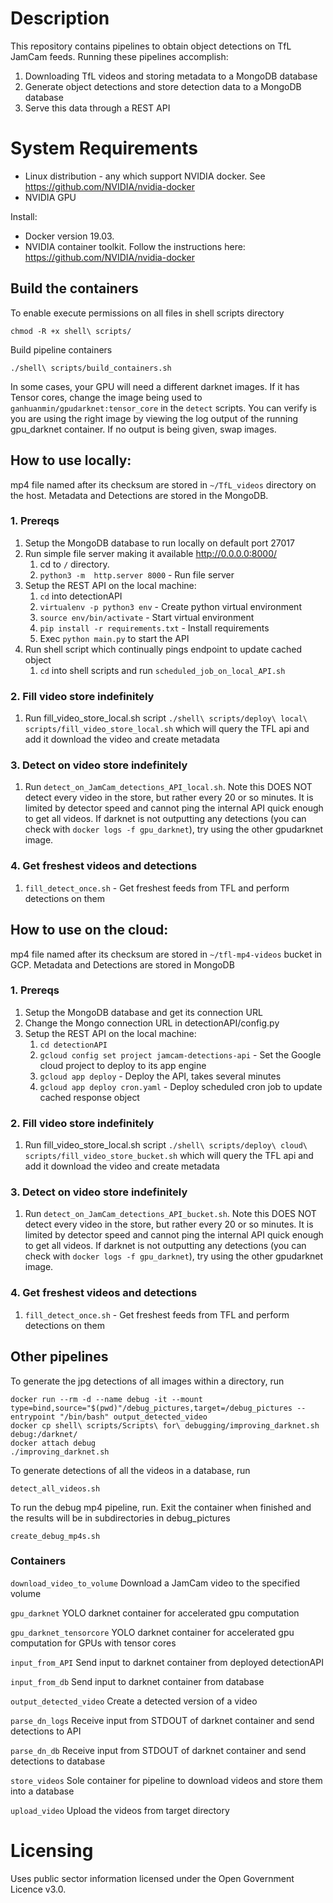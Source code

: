 # Description
This repository contains pipelines to obtain object detections on TfL JamCam feeds.
Running these pipelines accomplish:
 1) Downloading TfL videos and storing metadata to a MongoDB database
 2) Generate object detections and store detection data to a MongoDB database
 3) Serve this data through a REST API


# System Requirements
- Linux distribution - any which support  NVIDIA docker. See https://github.com/NVIDIA/nvidia-docker
- NVIDIA GPU

Install:
- Docker version 19.03.
- NVIDIA container toolkit. Follow the instructions here: https://github.com/NVIDIA/nvidia-docker



## Build the containers
To enable execute permissions on all files in shell scripts directory
```
chmod -R +x shell\ scripts/
``` 

Build pipeline containers 
``` 
./shell\ scripts/build_containers.sh 
```

In some cases, your GPU will need a different darknet images. If it has Tensor cores, change the image being used
to ```ganhuanmin/gpudarknet:tensor_core``` in the ```detect``` scripts. You can verify is you are using the right image
by viewing the log output of the running gpu_darknet container. If no output is being given, swap images.



## How to use locally: 
mp4 file named after its checksum are stored in ```~/TfL_videos``` directory on the host.
Metadata and Detections are stored in the MongoDB.


### 1. Prereqs
1) Setup the MongoDB database to run locally on default port 27017
2) Run simple file server making it available http://0.0.0.0:8000/
    1) cd to ```/``` directory. 
    2) ```python3 -m  http.server 8000``` - Run file server
3) Setup the REST API on the local machine:
    1) ```cd``` into detectionAPI
    2) ```virtualenv -p python3 env``` - Create python virtual environment
    3) ```source env/bin/activate``` - Start virtual environment
    4) ```pip install -r requirements.txt``` - Install requirements
    5) Exec ```python main.py``` to start the API
4) Run shell script which continually pings endpoint to update cached object
    1) ```cd``` into shell scripts and run ```scheduled_job_on_local_API.sh```


### 2. Fill video store indefinitely
1) Run fill_video_store_local.sh script ``` ./shell\ scripts/deploy\ local\ scripts/fill_video_store_local.sh ``` which 
  will query the TFL api and add it download the video and create metadata

### 3. Detect on video store indefinitely
1) Run ```detect_on_JamCam_detections_API_local.sh```. Note this DOES NOT detect every video in the store, 
but rather every 20 or so minutes. It is limited by detector speed and cannot ping the internal API quick 
enough to get all videos. If darknet is not outputting any detections (you can check with ```docker logs -f gpu_darknet```), 
try using the other gpudarknet image.

### 4. Get freshest videos and detections
1) ```fill_detect_once.sh``` - Get freshest feeds from TFL and perform detections on them



## How to use on the cloud:
mp4 file named after its checksum are stored in ```~/tfl-mp4-videos``` bucket in GCP.
Metadata and Detections are stored in MongoDB

### 1. Prereqs
1) Setup the MongoDB database and get its connection URL
2) Change the Mongo connection URL in detectionAPI/config.py
3) Setup the REST API on the local machine:
    1) ```cd detectionAPI```
    2) ```gcloud config set project jamcam-detections-api``` - Set the Google cloud project to deploy to its app engine
    3) ```gcloud app deploy``` - Deploy the API, takes several minutes
    4) ```gcloud app deploy cron.yaml``` - Deploy scheduled cron job to update cached response object

### 2. Fill video store indefinitely
1) Run fill_video_store_local.sh script ``` ./shell\ scripts/deploy\ cloud\ scripts/fill_video_store_bucket.sh ``` which 
  will query the TFL api and add it download the video and create metadata

### 3. Detect on video store indefinitely
1) Run ```detect_on_JamCam_detections_API_bucket.sh```. Note this DOES NOT detect every video in the store, 
but rather every 20 or so minutes. It is limited by detector speed and cannot ping the internal API quick 
enough to get all videos. If darknet is not outputting any detections (you can check with ```docker logs -f gpu_darknet```), 
try using the other gpudarknet image.

### 4. Get freshest videos and detections
1) ```fill_detect_once.sh``` - Get freshest feeds from TFL and perform detections on them


## Other pipelines
To generate the jpg detections of all images within a directory, run 
```
docker run --rm -d --name debug -it --mount type=bind,source="$(pwd)"/debug_pictures,target=/debug_pictures --entrypoint "/bin/bash" output_detected_video
docker cp shell\ scripts/Scripts\ for\ debugging/improving_darknet.sh debug:/darknet/ 
docker attach debug
./improving_darknet.sh
```

To generate detections of all the videos in a database, run
```
detect_all_videos.sh
```

To run the debug mp4 pipeline, run. Exit the container when finished and the results will be in subdirectories in debug_pictures
```
create_debug_mp4s.sh
```

### Containers
```download_video_to_volume``` Download a JamCam video to the specified volume

```gpu_darknet``` YOLO darknet container for accelerated gpu computation 

```gpu_darknet_tensorcore``` YOLO darknet container for accelerated gpu computation for GPUs with tensor cores

```input_from_API``` Send input to darknet container from deployed detectionAPI

```input_from_db``` Send input to darknet container from database

```output_detected_video``` Create a detected version of a video

```parse_dn_logs``` Receive input from STDOUT of darknet container and send detections to API

```parse_dn_db``` Receive input from STDOUT of darknet container and send detections to database

```store_videos``` Sole container for pipeline to download videos and store them into a database

```upload_video``` Upload the videos from target directory

# Licensing
Uses public sector information licensed under the Open Government Licence v3.0.